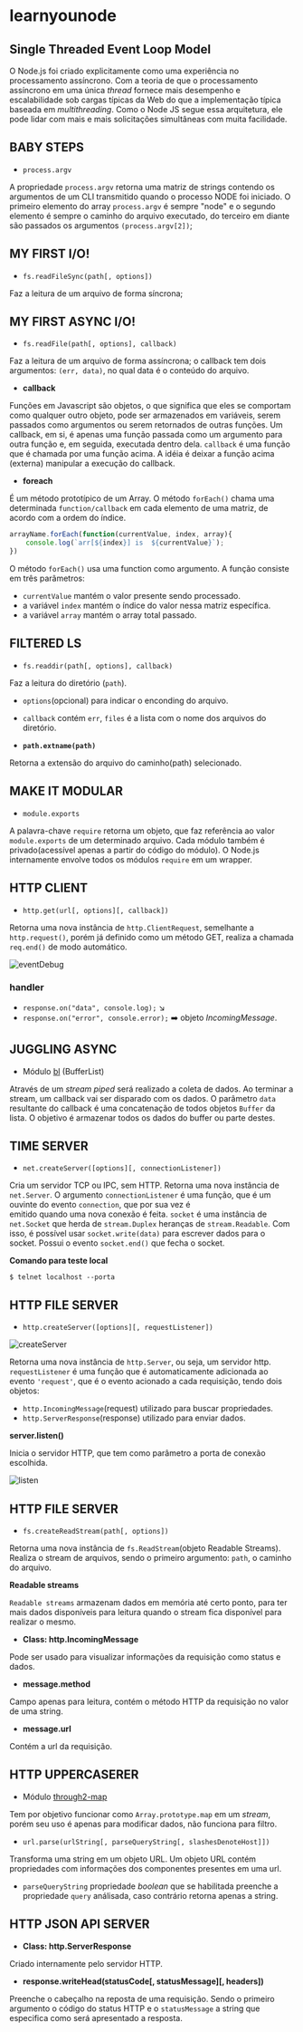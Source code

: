 # learnyounode

## Single Threaded Event Loop Model

O Node.js foi criado explicitamente como uma experiência no processamento assíncrono. 
Com a teoria de que o processamento assíncrono em uma única _thread_ fornece mais 
desempenho e escalabilidade sob cargas típicas da Web do que a implementação típica 
baseada em _multithreading_. Como o Node JS segue essa arquitetura, ele pode lidar 
com mais e mais solicitações simultâneas com muita facilidade.

## BABY STEPS

- `process.argv`

A propriedade `process.argv` retorna uma matriz de strings contendo os argumentos de um CLI 
transmitido quando o processo NODE foi iniciado. O primeiro elemento do array `process.argv` é 
sempre "node" e o segundo elemento é sempre o caminho do arquivo executado, do terceiro em diante
são passados os argumentos `(process.argv[2])`;

## MY FIRST I/O!

- `fs.readFileSync(path[, options])`

Faz a leitura de um arquivo de forma síncrona;

## MY FIRST ASYNC I/O!

- `fs.readFile(path[, options], callback)`

Faz a leitura de um arquivo de forma assíncrona; o callback tem dois argumentos: `(err, data)`, no
qual data é o conteúdo do arquivo.

- **callback**

Funções em Javascript são objetos, o que significa que eles se comportam como qualquer outro objeto, 
pode ser armazenados em variáveis, serem passados como argumentos ou serem retornados de outras 
funções. Um callback, em si, é apenas uma função passada como um argumento para outra função e, em 
seguida, executada dentro dela. `callback` é uma função que é chamada por uma função acima. A idéia 
é deixar a função acima (externa) manipular a execução do callback.

- **foreach**

É um método prototípico de um Array. O método `forEach()` chama uma determinada `function/callback` 
em cada elemento de uma matriz, de acordo com a ordem do índice.

```js
arrayName.forEach(function(currentValue, index, array){
    console.log(`arr[${index}] is  ${currentValue}`);
})
```

O  método `forEach()` usa uma function como argumento. A função consiste em três parâmetros:

- `currentValue` mantém o valor presente sendo processado. 
- a variável `index` mantém o índice do valor nessa matriz específica. 
- a variável `array` mantém o array total passado.

## FILTERED LS

- `fs.readdir(path[, options], callback)`

Faz a leitura do diretório (`path`).

- `options`(opcional) para indicar o enconding do arquivo.
- `callback` contém `err`, `files` é a lista com o nome dos arquivos do diretório.

- **`path.extname(path)`**

Retorna a extensão do arquivo do caminho(path) selecionado.

## MAKE IT MODULAR

- `module.exports`

A palavra-chave `require` retorna um objeto, que faz referência ao valor `module.exports` de um
determinado arquivo. Cada módulo também é privado(acessível apenas a partir do código do módulo). O 
Node.js internamente envolve todos os módulos `require` em um wrapper. 

## HTTP CLIENT

- `http.get(url[, options][, callback])`

Retorna uma nova instância de `http.ClientRequest`, semelhante a `http.request()`, porém já
definido como um método GET, realiza a chamada `req.end()` de modo automático.

![eventDebug](https://raw.githubusercontent.com/Rondinelly/Craftwork/master/resources/end.PNG)

### handler
- `response.on("data", console.log);` :arrow_lower_right:
- `response.on("error", console.error);` :arrow_right: objeto _IncomingMessage_. 

## JUGGLING ASYNC

- Módulo [bl](https://www.npmjs.com/package/bl) (BufferList)

Através de um _stream piped_ será realizado a coleta de dados. Ao terminar a stream, um callback 
vai ser disparado com os dados. O parâmetro `data` resultante do callback é uma concatenação de 
todos objetos `Buffer` da lista. O objetivo é armazenar todos os dados do buffer ou parte destes.

## TIME SERVER

- `net.createServer([options][, connectionListener])`

Cria um servidor TCP ou IPC, sem HTTP. Retorna uma nova instância de `net.Server`. O argumento 
`connectionListener` é uma função, que é um ouvinte do evento `connection`, que por sua vez é  
emitido quando uma nova conexão é feita. `socket` é uma instância de `net.Socket` que herda de 
`stream.Duplex` heranças de `stream.Readable`. Com isso, é possível usar `socket.write(data)` para 
escrever dados para o socket. Possui o evento `socket.end()` que fecha o socket.

**Comando para teste local**

```console
$ telnet localhost --porta
```

## HTTP FILE SERVER

- `http.createServer([options][, requestListener])`

![createServer](https://raw.githubusercontent.com/Rondinelly/Craftwork/master/resources/http.png)

Retorna uma nova instância de `http.Server`, ou seja, um servidor http. `requestListener` é uma 
função que é automaticamente adicionada ao evento `'request'`, que é o evento acionado a cada 
requisição, tendo dois objetos:

- `http.IncomingMessage`(request) utilizado para buscar propriedades.
- `http.ServerResponse`(response) utilizado para enviar dados.

**server.listen()**

Inicia o servidor HTTP, que tem como parâmetro a porta de conexão escolhida.

![listen](https://raw.githubusercontent.com/Rondinelly/Craftwork/master/resources/Capturar.JPG)

## HTTP FILE SERVER

- `fs.createReadStream(path[, options])`

Retorna uma nova instância de `fs.ReadStream`(objeto Readable Streams). Realiza o stream de 
arquivos, sendo o primeiro argumento: `path`, o caminho do arquivo.

**Readable streams**

`Readable streams` armazenam dados em memória até certo ponto, para ter mais dados disponíveis para 
leitura quando o stream fica disponível para realizar o mesmo.

- **Class: http.IncomingMessage**

Pode ser usado para visualizar informações da requisição como status e dados.

- **message.method**

Campo apenas para leitura, contém o método HTTP da requisição no valor de uma string.

- **message.url**

Contém a url da requisição.

## HTTP UPPERCASERER

- Módulo [through2-map](https://www.npmjs.com/package/through2-map)

Tem por objetivo funcionar como `Array.prototype.map` em um _stream_, porém seu uso é apenas para 
modificar dados, não funciona para filtro.

- `url.parse(urlString[, parseQueryString[, slashesDenoteHost]])`

Transforma uma string em um objeto URL. Um objeto URL contém propriedades com informações dos 
componentes presentes em uma url.

- `parseQueryString` propriedade _boolean_ que se habilitada preenche a propriedade `query` 
análisada, caso contrário retorna apenas a string.

## HTTP JSON API SERVER

- **Class: http.ServerResponse**

Criado internamente pelo servidor HTTP.

- **response.writeHead(statusCode[, statusMessage][, headers])**

Preenche o cabeçalho na reposta de uma requisição. Sendo o primeiro argumento o código do status 
HTTP e o `statusMessage` a string que especifica como será apresentado a resposta.
